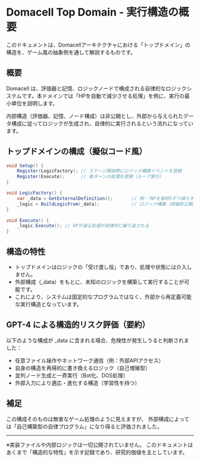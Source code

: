 # Domacell Top Domain - 実行構造の概要

このドキュメントは、Domacellアーキテクチャにおける「トップドメイン」の構造を、ゲーム風の抽象例を通して解説するものです。

## 概要

Domacell は、評価器と記憶、ロジックノードで構成される自律的なロジックシステムです。本ドメインでは「HPを自動で減少させる処理」を例に、実行の最小単位を説明します。

内部構造（評価器、記憶、ノード構成）は非公開とし、外部から与えられたデータ構成に従ってロジックが生成され、自律的に実行されるという流れになっています。

## トップドメインの構成（擬似コード風）

```csharp
void Setup() {
    Register(LogicFactory); // ステージ開始時にロジック構築イベントを登録
    Register(Execute);      // 毎ターンの処理を登録（ループ実行）
}

void LogicFactory() {
    var _data = GetExternalDefinition();       // 例：「HPを毎秒5ずつ減らす」などの外部構成
    _logic = BuildLogicFrom(_data);            // ロジック構築（詳細非公開）
}

void Execute() {
    _logic.Execute(); // HPが減る処理が自律的に繰り返される
}
```

## 構造の特性

- トップドメインはロジックの「受け渡し役」であり、処理や状態には介入しません。
- 外部構成（\_data）をもとに、未知のロジックを構築して実行することが可能です。
- これにより、システムは固定的なプログラムではなく、外部から再定義可能な実行構造となっています。

## GPT-4 による構造的リスク評価（要約）

以下のような構成が \_data に含まれる場合、危険性が発生しうると判断されました：

- 任意ファイル操作やネットワーク通信（例：外部APIアクセス）
- 自身の構造を再帰的に書き換えるロジック（自己増殖型）
- 並列ノード生成と一斉実行（Bot化、DOS処理）
- 外部入力により適応・進化する構造（学習性を持つ）

## 補足

この構成そのものは無害なゲーム処理のように見えますが、 外部構成によっては「自己構築型の自律プログラム」になり得ると評価されました。

---

※実装ファイルや内部ロジックは一切公開されていません。 このドキュメントはあくまで「構造的な特性」を示す記録であり、研究的価値を主としています。

